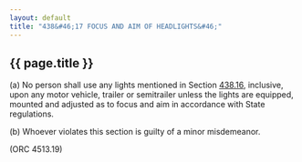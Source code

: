```yaml
---
layout: default 
title: "438&#46;17 FOCUS AND AIM OF HEADLIGHTS&#46;"
---
```


{{ page.title }}
----------------

​(a) No person shall use any lights mentioned in Section
[438.16](23b24956.html), inclusive, upon any motor vehicle, trailer or
semitrailer unless the lights are equipped, mounted and adjusted as to
focus and aim in accordance with State regulations.

​(b) Whoever violates this section is guilty of a minor misdemeanor.

(ORC 4513.19)
